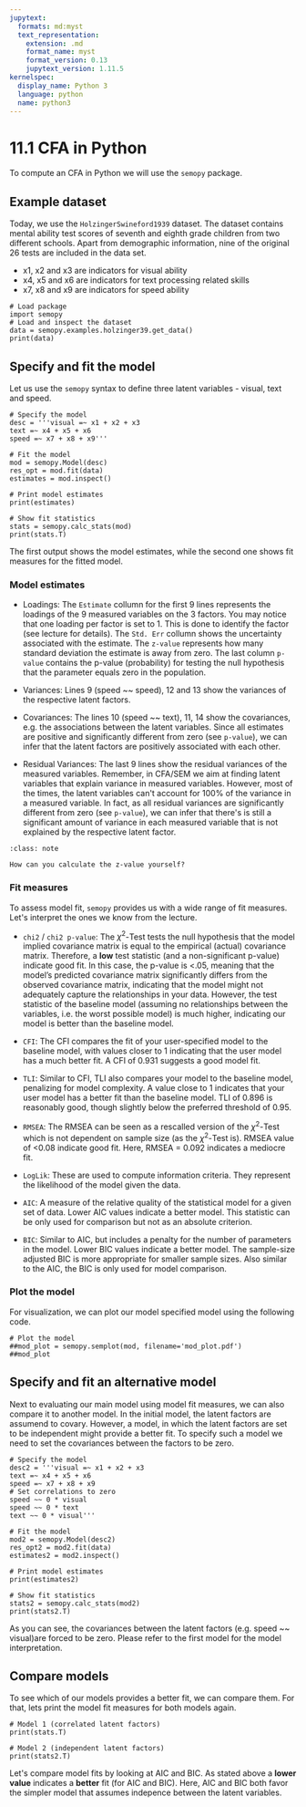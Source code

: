 ```yaml
---
jupytext:
  formats: md:myst
  text_representation:
    extension: .md
    format_name: myst
    format_version: 0.13
    jupytext_version: 1.11.5
kernelspec:
  display_name: Python 3
  language: python
  name: python3
---
```


# 11.1 CFA in Python

To compute an CFA in Python we will use the `semopy` package.

## Example dataset

Today, we use the `HolzingerSwineford1939` dataset. The dataset contains mental ability test scores of seventh and eighth grade children from two different schools. Apart from demographic information, nine of the original 26 tests are included in the data set.

- x1, x2 and x3 are indicators for visual ability
- x4, x5 and x6 are indicators for text processing related skills
- x7, x8 and x9 are indicators for speed ability

```{code-cell}
# Load package
import semopy
# Load and inspect the dataset
data = semopy.examples.holzinger39.get_data()
print(data)
```

## Specify and fit the model

Let us use the `semopy` syntax to define three latent variables - visual, text and speed.

```{code-cell}
# Specify the model
desc = '''visual =~ x1 + x2 + x3
text =~ x4 + x5 + x6
speed =~ x7 + x8 + x9'''

# Fit the model
mod = semopy.Model(desc)
res_opt = mod.fit(data)
estimates = mod.inspect()

# Print model estimates
print(estimates)

# Show fit statistics
stats = semopy.calc_stats(mod)
print(stats.T)
```

The first output shows the model estimates, while the second one shows fit measures for the fitted model.

### Model estimates

- Loadings: The `Estimate` collumn for the first 9 lines represents the loadings of the 9 measured variables on the 3 factors. You may notice that one loading per factor is set to 1. This is done to identify the factor (see lecture for details). The `Std. Err` collumn shows the uncertainty associated with the estimate. The `z-value` represents how many standard deviation the estimate is away from zero. The last column `p-value` contains the p-value (probability) for testing the null hypothesis that the parameter equals zero in the population.

- Variances: Lines 9 (speed  ~~   speed), 12 and 13 show the variances of the respective latent factors.

- Covariances: The lines 10 (speed  ~~    text), 11, 14 show the covariances, e.g. the associations between the latent variables. Since all estimates are positive and significantly different from zero (see `p-value`), we can infer that the latent factors are positively associated with each other.

- Residual Variances: The last 9 lines show the residual variances of the measured variables. Remember, in CFA/SEM we aim at finding latent variables that explain variance in measured variables. However, most of the times, the latent variables can't account for 100% of the variance in a measured variable. In fact, as all residual variances are significantly different from zero (see `p-value`), we can infer that there's is still a significant amount of variance in each measured variable that is not explained by the respective latent factor.

```{admonition} Use your own brain!
:class: note

How can you calculate the z-value yourself?
```

### Fit measures

To assess model fit, `semopy` provides us with a wide range of fit measures. Let's interpret the ones we know from the lecture.

- `chi2` / `chi2 p-value`: The $\chi^2$-Test tests the null hypothesis that the model implied covariance matrix is equal to the empirical (actual) covariance matrix. Therefore, a **low** test statistic (and a non-significant p-value) indicate good fit. In this case, the p-value is <.05, meaning that the model’s predicted covariance matrix significantly differs from the observed covariance matrix, indicating that the model might not adequately capture the relationships in your data. However, the test statistic of the baseline model (assuming no relationships between the variables, i.e. the worst possible model) is much higher, indicating our model is better than the baseline model.

- `CFI`: The CFI compares the fit of your user-specified model to the baseline model, with values closer to 1 indicating that the user model has a much better fit. A CFI of 0.931 suggests a good model fit.

- `TLI`: Similar to CFI, TLI also compares your model to the baseline model, penalizing for model complexity. A value close to 1 indicates that your user model has a better fit than the baseline model. TLI of 0.896 is reasonably good, though slightly below the preferred threshold of 0.95.

- `RMSEA`: The RMSEA can be seen as a rescalled version of the $\chi^2$-Test which is not dependent on sample size (as the $\chi^2$-Test is). RMSEA value of <0.08 indicate good fit. Here, RMSEA =  0.092 indicates a mediocre fit.

- `LogLik`: These are used to compute information criteria. They represent the likelihood of the model given the data.

- `AIC`: A measure of the relative quality of the statistical model for a given set of data. Lower AIC values indicate a better model. This statistic can be only used for comparison but not as an absolute criterion.

- `BIC`:  Similar to AIC, but includes a penalty for the number of parameters in the model. Lower BIC values indicate a better model. The sample-size adjusted BIC is more appropriate for smaller sample sizes. Also similar to the AIC, the BIC is only used for model comparison.



### Plot the model

For visualization, we can plot our model specified model using the following code.

```{code-cell}
# Plot the model
##mod_plot = semopy.semplot(mod, filename='mod_plot.pdf')
##mod_plot
```



## Specify and fit an alternative model

Next to evaluating our main model using model fit measures, we can also compare it to another model. In the initial model, the latent factors are assumend to covary. However, a model, in which the latent factors are set to be independent might provide a better fit. To specify such a model we need to set the covariances between the factors to be zero.

```{code-cell}
# Specify the model
desc2 = '''visual =~ x1 + x2 + x3
text =~ x4 + x5 + x6
speed =~ x7 + x8 + x9
# Set correlations to zero
speed ~~ 0 * visual
speed ~~ 0 * text
text ~~ 0 * visual'''

# Fit the model
mod2 = semopy.Model(desc2)
res_opt2 = mod2.fit(data)
estimates2 = mod2.inspect()

# Print model estimates
print(estimates2)

# Show fit statistics
stats2 = semopy.calc_stats(mod2)
print(stats2.T)
```

As you can see, the covariances between the latent factors (e.g. speed  ~~  visual)are forced to be zero. Please refer to the first model for the model interpretation.

## Compare models

To see which of our models provides a better fit, we can compare them. For that, lets print the model fit measures for both models again.

```{code-cell}
# Model 1 (correlated latent factors)
print(stats.T)

# Model 2 (independent latent factors)
print(stats2.T)
```

Let's compare model fits by looking at AIC and BIC. As stated above a **lower value** indicates a **better** fit (for AIC and BIC). Here, AIC and BIC both favor the simpler model that assumes indepence between the latent variables.


